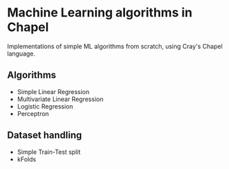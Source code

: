 # Machine Learning algorithms in Chapel

Implementations of simple ML algorithms from scratch, using Cray's Chapel language.

## Algorithms

* Simple Linear Regression
* Multivariate Linear Regression
* Logistic Regression
* Perceptron

## Dataset handling
* Simple Train-Test split
* kFolds
